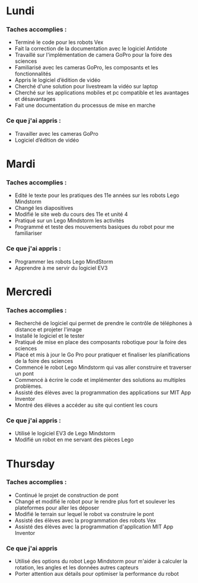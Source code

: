 # Lundi
### Taches accomplies :
   * Terminé le code pour les robots Vex 
   * Fait la correction de la documentation avec le logiciel Antidote
   * Travaillé sur l'implémentation de camera GoPro pour la foire des sciences 
   * Familiarisé avec les cameras GoPro, les composants et les fonctionnalités  
   * Appris le logiciel d’édition de vidéo 
   * Cherché d'une solution pour livestream la vidéo sur laptop
   * Cherché sur les applications mobiles et pc compatible et les avantages et désavantages 
   * Fait une documentation du processus de mise en marche 
### Ce que j'ai appris : 
   * Travailler avec les cameras GoPro
   * Logiciel d’édition de vidéo
# Mardi
### Taches accomplies : 
   * Edité le texte pour les pratiques des 11e années sur les robots Lego Mindstorm
   * Changé les diapositives 
   * Modifié le site web du cours des 11e et unité 4 
   * Pratiqué sur un Lego Mindstorm les activités 
   * Programmé et teste des mouvements basiques du robot pour me familiariser 
### Ce que j'ai appris :
   * Programmer les robots Lego MindStorm 
   * Apprendre à me servir du logiciel EV3
# Mercredi 
### Taches accomplies : 
   * Recherché de logiciel qui permet de prendre le contrôle de téléphones à distance et projeter l'image 
   * Installé le logiciel et le tester 
   * Pratiqué de mise en place des composants robotique pour la foire des sciences
   * Placé et mis à jour le Go Pro pour pratiquer et finaliser les planifications de la foire des sciences 
   * Commencé le robot Lego Mindstorm qui vas aller construire et traverser un pont
   * Commencé à écrire le code et implémenter des solutions au multiples problèmes. 
   * Assisté des élèves avec la programmation des applications sur MIT App Inventor
   * Montré des élèves a accéder au site qui contient les cours
### Ce que j'ai appris : 
   * Utilisé le logiciel EV3 de Lego Mindstorm
   * Modifié un robot en me servant des pièces Lego
# Thursday
### Taches accomplies :
   * Continué le projet de construction de pont 
   * Changé et modifié le robot pour le rendre plus fort et soulever les plateformes pour aller les déposer
   * Modifié le terrain sur lequel le robot va construire le pont 
   * Assisté des élèves avec la programmation des robots Vex
   * Assisté des élèves avec la programmation d'application MIT App Inventor
### Ce que j'ai appris 
   * Utilisé des options du robot Lego Mindstorm pour m'aider à calculer la rotation, les angles et les données autres capteurs 
   * Porter attention aux détails pour optimiser la performance du robot

